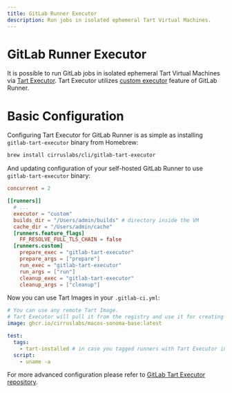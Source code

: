 ```yaml
---
title: GitLab Runner Executor
description: Run jobs in isolated ephemeral Tart Virtual Machines.
---
```


# GitLab Runner Executor

It is possible to run GitLab jobs in isolated ephemeral Tart Virtual Machines via [Tart Executor](https://github.com/cirruslabs/gitlab-tart-executor).
Tart Executor utilizes [custom executor](https://docs.gitlab.com/runner/executors/custom.html) feature of GitLab Runner.

# Basic Configuration

Configuring Tart Executor for GitLab Runner is as simple as installing `gitlab-tart-executor` binary from Homebrew:

```bash
brew install cirruslabs/cli/gitlab-tart-executor
```

And updating configuration of your self-hosted GitLab Runner to use `gitlab-tart-executor` binary:

```toml
concurrent = 2

[[runners]]
  # ...
  executor = "custom"
  builds_dir = "/Users/admin/builds" # directory inside the VM
  cache_dir = "/Users/admin/cache"
  [runners.feature_flags]
    FF_RESOLVE_FULL_TLS_CHAIN = false
  [runners.custom]
    prepare_exec = "gitlab-tart-executor"
    prepare_args = ["prepare"]
    run_exec = "gitlab-tart-executor"
    run_args = ["run"]
    cleanup_exec = "gitlab-tart-executor"
    cleanup_args = ["cleanup"]
```

Now you can use Tart Images in your `.gitlab-ci.yml`:

```yaml
# You can use any remote Tart Image.
# Tart Executor will pull it from the registry and use it for creating ephemeral VMs.
image: ghcr.io/cirruslabs/macos-sonoma-base:latest

test:
  tags:
    - tart-installed # in case you tagged runners with Tart Executor installed
  script:
    - uname -a
```

For more advanced configuration please refer to [GitLab Tart Executor repository](https://github.com/cirruslabs/gitlab-tart-executor).
